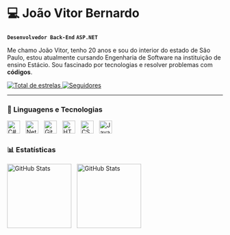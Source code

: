 # 💻 João Vitor Bernardo

**`Desenvolvedor Back-End`** **`ASP.NET`**

Me chamo João Vitor, tenho 20 anos e sou do interior do estado de São Paulo, estou atualmente cursando Engenharia de Software na instituição de ensino Estácio. Sou fascinado por tecnologias e resolver problemas com **códigos**.


<p align="left">
    <a href="https://github.com/joaobernardo01?tab=repositories&sort=stargazers">
        <img 
            alt="Total de estrelas" 
            title="Total de estrelas GitHub" 
            src="https://custom-icon-badges.demolab.com/github/stars/joaobernardo01?color=55960c&style=for-the-badge&labelColor=488207&logo=star&label=estrelas"
        />
    </a>
    <a href="https://github.com/joaobernardo1?tab=followers">
        <img 
            alt="Seguidores" 
            title="Me siga no GitHub" 
            src="https://custom-icon-badges.demolab.com/github/followers/joaobernardo1?color=236ad3&labelColor=1155ba&style=for-the-badge&logo=github&label=Seguidores&logoColor=white"
        />
    </a>
</p>

---

### 🤖 Linguagens e Tecnologias

<img 
    align="left" 
    alt="C#"
    title="C#" 
    width="30px" 
    style="padding-right: 10px;" 
    src="https://cdn.jsdelivr.net/gh/devicons/devicon@latest/icons/csharp/csharp-plain.svg" />
<img 
    align="left" 
    alt="NetCore" 
    title="NETCore"
    width="30px" 
    style="padding-right: 10px;" 
    src= "https://cdn.jsdelivr.net/gh/devicons/devicon@latest/icons/dotnetcore/dotnetcore-original.svg"
/>
<img
    align="left" 
    alt="Git" 
    title="Git"
    width="30px" 
    style="padding-right: 10px;" 
    src="https://cdn.jsdelivr.net/gh/devicons/devicon@latest/icons/git/git-original.svg" 
/>
<img 
    align="left" 
    alt="HTML5"
    title="HTML5" 
    width="30px" 
    style="padding-right: 10px;" 
    src=https://cdn.jsdelivr.net/gh/devicons/devicon@latest/icons/html5/html5-plain.svg />

  <img 
    align="left" 
    alt="CSS"
    title="CSS" 
    width="30px" 
    style="padding-right: 10px;" 
    src= https://cdn.jsdelivr.net/gh/devicons/devicon@latest/icons/css3/css3-plain.svg />

  <img 
    align="left" 
    alt="JavaScript"
    title="JavaScript" 
    width="30px" 
    style="padding-right: 10px;" 
    src="https://cdn.jsdelivr.net/gh/devicons/devicon@latest/icons/javascript/javascript-plain.svg">
</br>
</br>

### 📊 Estatísticas

<p>
  <img 
    align="left" 
    alt="GitHub Stats" 
    height="150" 
    style="padding-right: 10px;" 
    src="https://github-readme-stats.vercel.app/api?username=joaobernardo1&show_icons=true&theme=tokyonight&include_all_commits=true&locale=pt-br" 
  />

<img 
      align="left" 
      alt="GitHub Stats" 
      height="150" 
      src="https://github-readme-stats.vercel.app/api/top-langs/?username=joaobernardo1&theme=tokyonight&layout=compact&custom_title=Tecnologias&langs_count=9" 
  />

</p>
